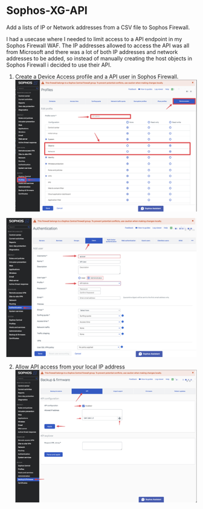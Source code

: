 # Sophos-XG-API
Add a lists of IP or Network addresses from a CSV file to Sophos Firewall. 

I had a usecase where I needed to limit access to a API endpoint in my Sophos Firewall WAF. The IP addresses allowed to access the API was all from Microsoft and there was a lot of both IP addresses and network addresses to be added, so instead of manually creating the host objects in Sophos Firewall i decided to use their API.

1. Create a Device Access profile and a API user in Sophos Firewall.
![device profile](./assets/images/Device-Profile.png)

![api user](./assets/images/API-User.png)

2. Allow API access from your local IP address
![api](./assets/images/Enable-API.png)


